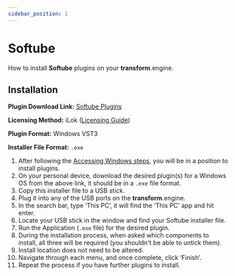 ```yaml
---
sidebar_position: 1
---
```


# Softube

How to install **Softube** plugins on your **transform**.engine.

## Installation

**Plugin Download Link:** [Softube Plugins](https://www.softube.com/installer-windows)

**Licensing Method:** iLok ([Licensing Guide](../ilok.md))

**Plugin Format:** Windows VST3

**Installer File Format:** `.exe`

1. After following the [Accessing Windows steps](../installation.md#accessing-the-plugin-host-to-install-plugins), you will be in a position to install plugins.
2. On your personal device, download the desired plugin(s) for a Windows OS from the above link, it should be in a `.exe` file format.
3. Copy this installer file to a USB stick.
4. Plug it into any of the USB ports on the **transform**.engine.
5. In the search bar, type ‘This PC’, it will find the ‘This PC’ app and hit enter.
6. Locate your USB stick in the window and find your Softube installer file.
7. Run the Application (`.exe` file) for the desired plugin.
8. During the installation process, when asked which components to install, all three will be required (you shouldn't be able to untick them).
9. Install location does not need to be altered.
10. Navigate through each menu, and once complete, click ‘Finish’.
11. Repeat the process if you have further plugins to install.
